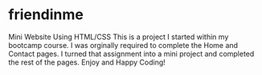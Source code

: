 # friendinme
Mini Website Using HTML/CSS
This is a project I started within my bootcamp course. I was orginally required to complete the Home and Contact pages. 
I turned that assignment into a mini project and completed the rest of the pages.
Enjoy and Happy Coding!
